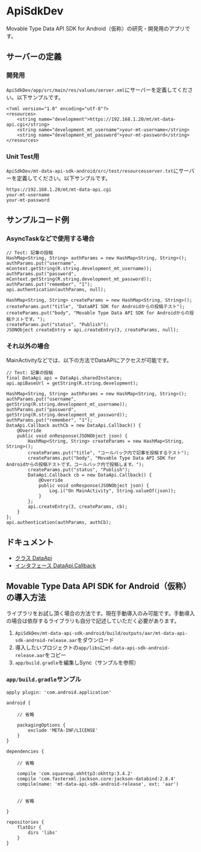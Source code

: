 # ApiSdkDev

Movable Type Data API SDK for Android（仮称）の研究・開発用のアプリです。

## サーバーの定義

### 開発用

`ApiSdkDev/app/src/main/res/values/server.xml`にサーバーを定義してください。以下サンプルです。

```
<?xml version="1.0" encoding="utf-8"?>
<resources>
    <string name="development">https://192.168.1.20/mt/mt-data-api.cgi</string>
    <string name="development_mt_username">your-mt-username</string>
    <string name="development_mt_password">your-mt-password</string>
</resources>
```

### Unit Test用

`ApiSdkDev/mt-data-api-sdk-android/src/test/resourcesserver.txt`にサーバーを定義してください。以下サンプルです。

```
https://192.168.1.20/mt/mt-data-api.cgi
your-mt-username
your-mt-password
```

## サンプルコード例

### AsyncTaskなどで使用する場合

```
// Test: 記事の投稿
HashMap<String, String> authParams = new HashMap<String, String>();
authParams.put("username", mContext.getString(R.string.development_mt_username));
authParams.put("password", mContext.getString(R.string.development_mt_password));
authParams.put("remember", "1");
api.authentication(authParams, null);

HashMap<String, String> createParams = new HashMap<String, String>();
createParams.put("title", "DataAPI SDK for Androidからの投稿テスト");
createParams.put("body", "Movable Type Data API SDK for Androidからの投稿テストです。");
createParams.put("status", "Publish");
JSONObject createEntry = api.createEntry(3, createParams, null);
```

### それ以外の場合

MainActivityなどでは、以下の方法でDataAPIにアクセスが可能です。

```
// Test: 記事の投稿
final DataApi api = DataApi.sharedInstance;
api.apiBaseUrl = getString(R.string.development);

HashMap<String, String> authParams = new HashMap<String, String>();
authParams.put("username", getString(R.string.development_mt_username));
authParams.put("password", getString(R.string.development_mt_password));
authParams.put("remember", "1");
DataApi.Callback authCb = new DataApi.Callback() {
    @Override
    public void onResponse(JSONObject json) {
        HashMap<String, String> createParams = new HashMap<String, String>();
        createParams.put("title", "コールバック内で記事を投稿するテスト");
        createParams.put("body", "Movable Type Data API SDK for Androidからの投稿テストです。コールバック内で投稿します。");
        createParams.put("status", "Publish");
        DataApi.Callback cb = new DataApi.Callback() {
            @Override
            public void onResponse(JSONObject json) {
                Log.i("On MainActivity", String.valueOf(json));
            }
        };
        api.createEntry(3, createParams, cb);
    }
};
api.authentication(authParams, authCb);
```

## ドキュメント

- [クラス DataApi](https://hideki-a.github.io/android-app-api-sdk-dev/pw/anothersky/movabletype/apisdk/android/DataApi.html)
- [インタフェース DataApi.Callback](https://hideki-a.github.io/android-app-api-sdk-dev/pw/anothersky/movabletype/apisdk/android/DataApi.Callback.html)

## Movable Type Data API SDK for Android（仮称）の導入方法

ライブラリをお試し頂く場合の方法です。現在手動導入のみ可能です。手動導入の場合は依存するライブラリも自分で記述していただく必要があります。

1. `ApiSdkDev/mt-data-api-sdk-android/build/outputs/aar/mt-data-api-sdk-android-release.aar`をダウンロード
2. 導入したいプロジェクトの`app/libs`に`mt-data-api-sdk-android-release.aar`をコピー
3. `app/build.gradle`を編集しSync（サンプルを参照）

### `app/build.gradle`サンプル

```
apply plugin: 'com.android.application'

android {

    // 省略

    packagingOptions {
        exclude 'META-INF/LICENSE'
    }
}

dependencies {

    // 省略

    compile 'com.squareup.okhttp3:okhttp:3.4.2'
    compile 'com.fasterxml.jackson.core:jackson-databind:2.8.4'
    compile(name: 'mt-data-api-sdk-android-release', ext: 'aar')


    // 省略

}

repositories {
    flatDir {
        dirs 'libs'
    }
}
```
